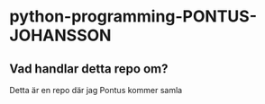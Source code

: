 # python-programming-PONTUS-JOHANSSON
## Vad handlar detta repo om?
Detta är en repo där jag Pontus kommer samla 